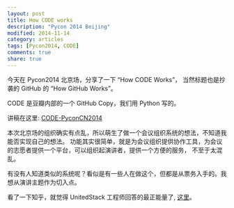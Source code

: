 ```yaml
---
layout: post
title: How CODE works
description: "Pycon 2014 Beijing"
modified: 2014-11-14
category: articles
tags: [Pycon2014, CODE]
comments: true
share: true
---
```


今天在 Pycon2014 北京场，分享了一下 “How CODE Works”， 当然标题也是抄袭的 GitHub 的 “How GitHub Works”。

CODE 是豆瓣内部的一个 GitHub Copy，我们用 Python 写的。

讲稿在这里: [CODE-PyconCN2014](https://github.com/xtao/CODE-PyconCN2014)

本次北京场的组织确实有点乱，所以萌生了做一个会议组织系统的想法，不知道我能否实现自己的想法。
功能其实很简单，就是为会议组织提供协作工具，为会议的志愿者提供一个平台，可以组织起演讲者，提供一个方便的服务，
不至于太混乱。

有没有人知道类似的系统呢？看似是有一些人在做这个，但都是从票务入手的。我想从演讲主题作为切入点。

看了一下知乎，就觉得 UnitedStack 工程师回答的最正能量了, [这里](http://zhi.hu/bF23)。
